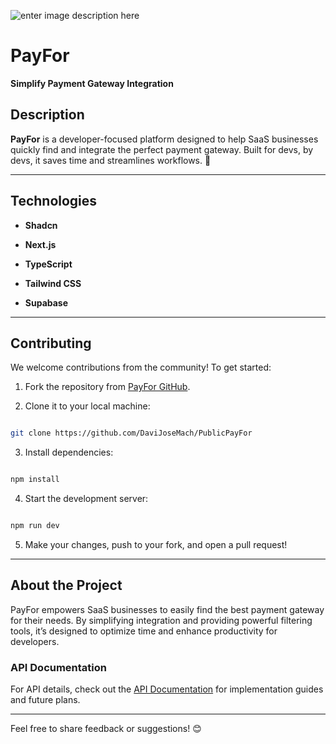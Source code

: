 ![enter image description here](https://cdn.discordapp.com/attachments/1320878140414758993/1327099866433982514/1a236aaa926c7831aefc14e32deb6fa5-removebg-preview.png?ex=6781d590&is=67808410&hm=9317b61ac74bc80ce6585dfd9720f4048fa229e409d9f31b634db3d126738710&)

# PayFor

**Simplify Payment Gateway Integration**

  
  

## Description

**PayFor** is a developer-focused platform designed to help SaaS businesses quickly find and integrate the perfect payment gateway. Built for devs, by devs, it saves time and streamlines workflows. 🚀

  

---

  

## Technologies

-  **Shadcn**

-  **Next.js**

-  **TypeScript**

-  **Tailwind CSS**

-  **Supabase**

  

---

  

## Contributing

We welcome contributions from the community! To get started:

1. Fork the repository from [PayFor GitHub](https://github.com/DaviJoseMach/PublicPayFor).

2. Clone it to your local machine:

```bash

git clone https://github.com/DaviJoseMach/PublicPayFor

```

3. Install dependencies:

```bash

npm install

```

4. Start the development server:

```bash

npm run dev

```

5. Make your changes, push to your fork, and open a pull request!

  

---

  

## About the Project

PayFor empowers SaaS businesses to easily find the best payment gateway for their needs. By simplifying integration and providing powerful filtering tools, it’s designed to optimize time and enhance productivity for developers.

  

### API Documentation

For API details, check out the [API Documentation](https://github.com/DaviJoseMach/PublicPayFor/blob/main/api/API.md) for implementation guides and future plans.

  

---

  

Feel free to share feedback or suggestions! 😊